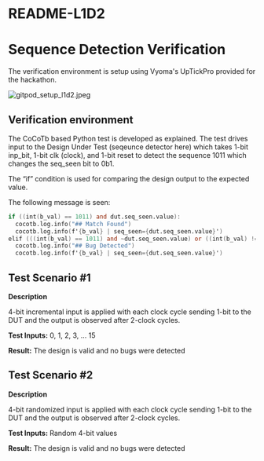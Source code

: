 # README-L1D2

# Sequence Detection Verification

The verification environment is setup using Vyoma's UpTickPro provided for the hackathon.

![gitpod_setup_l1d2.jpeg](gitpod_setup_l1d2.jpeg)

## **Verification environment**

The CoCoTb based Python test is developed as explained. The test drives input to the Design Under Test (seqeunce detector here) which takes 1-bit inp_bit, 1-bit clk (clock), and 1-bit reset to detect the sequence 1011 which changes the seq_seen bit to 0b1.

The “if” condition is used for comparing the design output to the expected value.

The following message is seen:

```verilog
if ((int(b_val) == 1011) and dut.seq_seen.value):
  cocotb.log.info("## Match Found")
  cocotb.log.info(f'{b_val} | seq_seen={dut.seq_seen.value}')
elif (((int(b_val) == 1011) and ~dut.seq_seen.value) or ((int(b_val) != 1011) and dut.seq_seen.value)):
  cocotb.log.info("## Bug Detected")
  cocotb.log.info(f'{b_val} | seq_seen={dut.seq_seen.value}')
```

## **Test Scenario #1**

**Description**

4-bit incremental input is applied with each clock cycle sending 1-bit to the DUT and the output is observed after 2-clock cycles.

**Test Inputs:** 0, 1, 2, 3, … 15

**Result:** The design is valid and no bugs were detected

## **Test Scenario #2**

**Description**

4-bit randomized input is applied with each clock cycle sending 1-bit to the DUT and the output is observed after 2-clock cycles.

**Test Inputs:** Random 4-bit values

**Result:** The design is valid and no bugs were detected
